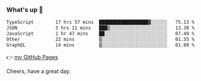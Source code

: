 ### What's up 👋

<!--START_SECTION:waka-->

```txt
TypeScript        17 hrs 57 mins  ██████████████████▓░░░░░░   75.13 %
JSON              3 hrs 11 mins   ███▒░░░░░░░░░░░░░░░░░░░░░   13.38 %
JavaScript        1 hr 47 mins    ██░░░░░░░░░░░░░░░░░░░░░░░   07.49 %
Other             22 mins         ▒░░░░░░░░░░░░░░░░░░░░░░░░   01.55 %
GraphQL           14 mins         ▒░░░░░░░░░░░░░░░░░░░░░░░░   01.00 %
```

<!--END_SECTION:waka-->

👉 [my GitHub Pages](https://ykzhukian.github.io)

Cheers, have a great day.

